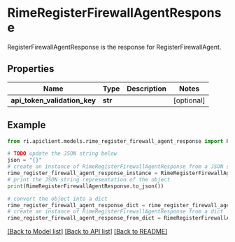# RimeRegisterFirewallAgentResponse

RegisterFirewallAgentResponse is the response for RegisterFirewallAgent.

## Properties

Name | Type | Description | Notes
------------ | ------------- | ------------- | -------------
**api_token_validation_key** | **str** |  | [optional] 

## Example

```python
from ri.apiclient.models.rime_register_firewall_agent_response import RimeRegisterFirewallAgentResponse

# TODO update the JSON string below
json = "{}"
# create an instance of RimeRegisterFirewallAgentResponse from a JSON string
rime_register_firewall_agent_response_instance = RimeRegisterFirewallAgentResponse.from_json(json)
# print the JSON string representation of the object
print(RimeRegisterFirewallAgentResponse.to_json())

# convert the object into a dict
rime_register_firewall_agent_response_dict = rime_register_firewall_agent_response_instance.to_dict()
# create an instance of RimeRegisterFirewallAgentResponse from a dict
rime_register_firewall_agent_response_from_dict = RimeRegisterFirewallAgentResponse.from_dict(rime_register_firewall_agent_response_dict)
```
[[Back to Model list]](../README.md#documentation-for-models) [[Back to API list]](../README.md#documentation-for-api-endpoints) [[Back to README]](../README.md)

